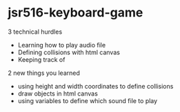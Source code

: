 # jsr516-keyboard-game

3 technical hurdles

* Learning how to play audio file
* Defining collisions with html canvas
* Keeping track of 

2 new things you learned

* using height and width coordinates to define collisions
* draw objects in html canvas
* using variables to define which sound file to play